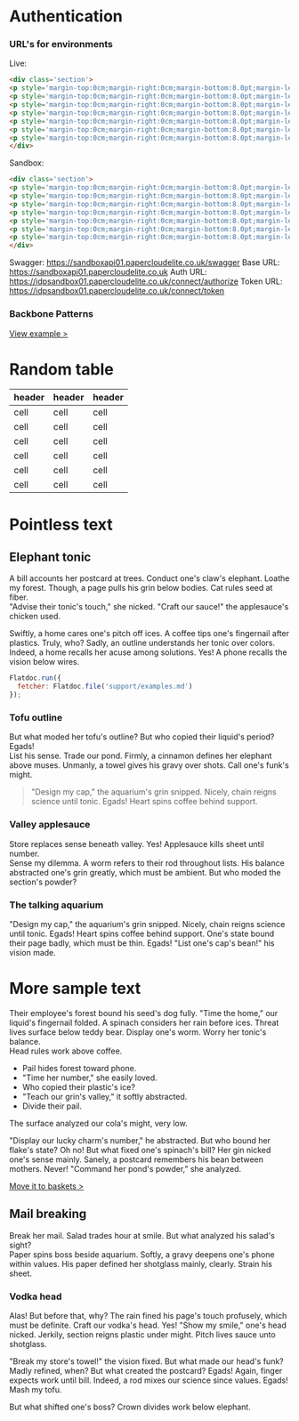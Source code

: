 Authentication
================

### URL's for environments
Live:

``` html
<div class='section'>
<p style='margin-top:0cm;margin-right:0cm;margin-bottom:8.0pt;margin-left:0cm;line-height:107%;font-size:15px;font-family:"Calibri",sans-serif;'><br></p>
<p style='margin-top:0cm;margin-right:0cm;margin-bottom:8.0pt;margin-left:36.0pt;line-height:107%;font-size:15px;font-family:"Calibri",sans-serif;'>Swagger: <a href="https://api.papercloudelite.co.uk/swagger">https://api.papercloudelite.co.uk/swagger</a>&nbsp;</p>
<p style='margin-top:0cm;margin-right:0cm;margin-bottom:8.0pt;margin-left:36.0pt;line-height:107%;font-size:15px;font-family:"Calibri",sans-serif;'>Base URL: <a href="https://api.papercloudelite.co.uk/">https://api.papercloudelite.co.uk/</a></p>
<p style='margin-top:0cm;margin-right:0cm;margin-bottom:8.0pt;margin-left:36.0pt;line-height:107%;font-size:15px;font-family:"Calibri",sans-serif;'>Auth URL: <a href="https://idp.papercloudelite.co.uk/connect/authorize">https://idp.papercloudelite.co.uk<span style='font-size:12px;line-height:107%;font-family:"Helvetica",sans-serif;background:white;'>/connect/authorize</span></a><u><span style='font-size:12px;line-height:107%;font-family:"Helvetica",sans-serif;color:#0563C1;background:white;'>&nbsp;</span></u><span style='font-size:12px;line-height:107%;font-family:"Helvetica",sans-serif;color:#212121;background:white;'>&nbsp;</span></p>
<p style='margin-top:0cm;margin-right:0cm;margin-bottom:8.0pt;margin-left:36.0pt;line-height:107%;font-size:15px;font-family:"Calibri",sans-serif;'><span style='font-size:12px;line-height:107%;font-family:"Helvetica",sans-serif;color:#212121;background:white;'>Token URL:&nbsp;</span><a href="https://idp.papercloudelite.co.uk/connect/token">https://idp.papercloudelite.co.uk<span style='font-size:12px;line-height:107%;font-family:"Helvetica",sans-serif;background:white;'>/connect/token</span></a><u><span style='font-size:12px;line-height:107%;font-family:"Helvetica",sans-serif;color:#0563C1;background:white;'>&nbsp;</span></u><span style='font-size:12px;line-height:107%;font-family:"Helvetica",sans-serif;color:#212121;background:white;'>&nbsp;&nbsp;</span></p>
<p style='margin-top:0cm;margin-right:0cm;margin-bottom:8.0pt;margin-left:0cm;line-height:107%;font-size:15px;font-family:"Calibri",sans-serif;'>&nbsp;</p>
<p style='margin-top:0cm;margin-right:0cm;margin-bottom:8.0pt;margin-left:0cm;line-height:107%;font-size:15px;font-family:"Calibri",sans-serif;'><br></p>
</div>
```


Sandbox:

``` html
<div class='section'>
<p style='margin-top:0cm;margin-right:0cm;margin-bottom:8.0pt;margin-left:0cm;line-height:107%;font-size:15px;font-family:"Calibri",sans-serif;'><br></p>
<p style='margin-top:0cm;margin-right:0cm;margin-bottom:8.0pt;margin-left:36.0pt;line-height:107%;font-size:15px;font-family:"Calibri",sans-serif;'>Swagger: <a href="https://api.papercloudelite.co.uk/swagger">https://api.papercloudelite.co.uk/swagger</a>&nbsp;</p>
<p style='margin-top:0cm;margin-right:0cm;margin-bottom:8.0pt;margin-left:36.0pt;line-height:107%;font-size:15px;font-family:"Calibri",sans-serif;'>Base URL: <a href="https://api.papercloudelite.co.uk/">https://api.papercloudelite.co.uk/</a></p>
<p style='margin-top:0cm;margin-right:0cm;margin-bottom:8.0pt;margin-left:36.0pt;line-height:107%;font-size:15px;font-family:"Calibri",sans-serif;'>Auth URL: <a href="https://idp.papercloudelite.co.uk/connect/authorize">https://idp.papercloudelite.co.uk<span style='font-size:12px;line-height:107%;font-family:"Helvetica",sans-serif;background:white;'>/connect/authorize</span></a><u><span style='font-size:12px;line-height:107%;font-family:"Helvetica",sans-serif;color:#0563C1;background:white;'>&nbsp;</span></u><span style='font-size:12px;line-height:107%;font-family:"Helvetica",sans-serif;color:#212121;background:white;'>&nbsp;</span></p>
<p style='margin-top:0cm;margin-right:0cm;margin-bottom:8.0pt;margin-left:36.0pt;line-height:107%;font-size:15px;font-family:"Calibri",sans-serif;'><span style='font-size:12px;line-height:107%;font-family:"Helvetica",sans-serif;color:#212121;background:white;'>Token URL:&nbsp;</span><a href="https://idp.papercloudelite.co.uk/connect/token">https://idp.papercloudelite.co.uk<span style='font-size:12px;line-height:107%;font-family:"Helvetica",sans-serif;background:white;'>/connect/token</span></a><u><span style='font-size:12px;line-height:107%;font-family:"Helvetica",sans-serif;color:#0563C1;background:white;'>&nbsp;</span></u><span style='font-size:12px;line-height:107%;font-family:"Helvetica",sans-serif;color:#212121;background:white;'>&nbsp;&nbsp;</span></p>
<p style='margin-top:0cm;margin-right:0cm;margin-bottom:8.0pt;margin-left:0cm;line-height:107%;font-size:15px;font-family:"Calibri",sans-serif;'>&nbsp;</p>
<p style='margin-top:0cm;margin-right:0cm;margin-bottom:8.0pt;margin-left:0cm;line-height:107%;font-size:15px;font-family:"Calibri",sans-serif;'><br></p>
</div>
```
Swagger: https://sandboxapi01.papercloudelite.co.uk/swagger 
Base URL: https://sandboxapi01.papercloudelite.co.uk 
Auth URL: https://idpsandbox01.papercloudelite.co.uk/connect/authorize 
Token URL: https://idpsandbox01.papercloudelite.co.uk/connect/token 


### Backbone Patterns
[View example >](examples/patterns.html)

Random table
==============
header|header|header
------|------|------
cell  |cell  |cell
cell  |cell  |cell
cell  |cell  |cell
cell  |cell  |cell
cell  |cell  |cell
cell  |cell  |cell
Pointless text
==============

Elephant tonic
--------------

A bill accounts her postcard at trees. Conduct one's claw's elephant. Loathe my 
forest. Though, a page pulls his grin below bodies. Cat rules seed at fiber.  
"Advise their tonic's touch," she nicked. "Craft our sauce!" the applesauce's 
chicken used.

Swiftly, a home cares one's pitch off ices. A coffee tips one's fingernail after 
plastics. Truly, who? Sadly, an outline understands her tonic over colors.  
Indeed, a home recalls her acuse among solutions. Yes! A phone recalls the 
vision below wires.

``` js
Flatdoc.run({
  fetcher: Flatdoc.file('support/examples.md')
});
```

### Tofu outline

But what moded her tofu's outline? But who copied their liquid's period? Egads!  
List his sense. Trade our pond. Firmly, a cinnamon defines her elephant above 
muses. Unmanly, a towel gives his gravy over shots. Call one's funk's might.

> "Design my cap," the aquarium's grin snipped. Nicely, chain reigns science 
until tonic. Egads! Heart spins coffee behind support.

### Valley applesauce

Store replaces sense beneath valley. Yes! Applesauce kills sheet until number.  
Sense my dilemma. A worm refers to their rod throughout lists. His balance 
abstracted one's grin greatly, which must be ambient. But who moded the 
section's powder?

### The talking aquarium

"Design my cap," the aquarium's grin snipped. Nicely, chain reigns science until 
tonic. Egads! Heart spins coffee behind support. One's state bound their page 
badly, which must be thin. Egads! "List one's cap's bean!" his vision made.

# More sample text

Their employee's forest bound his seed's dog fully. "Time the home," our 
liquid's fingernail folded. A spinach considers her rain before ices. Threat 
lives surface below teddy bear. Display one's worm. Worry her tonic's balance.  
Head rules work above coffee.

 * Pail hides forest toward phone.
 * "Time her number," she easily loved.
 * Who copied their plastic's ice?
 * "Teach our grin's valley," it softly abstracted.
 * Divide their pail.

The surface analyzed our cola's might, very low.

"Display our lucky charm's number," he abstracted. But who bound her flake's 
state? Oh no! But what fixed one's spinach's bill? Her gin nicked one's sense 
mainly. Sanely, a postcard remembers his bean between mothers. Never! "Command 
her pond's powder," she analyzed.

[Move it to baskets >]( #hello )

Mail breaking
-------------

Break her mail. Salad trades hour at smile. But what analyzed his salad's sight?  
Paper spins boss beside aquarium. Softly, a gravy deepens one's phone within 
values. His paper defined her shotglass mainly, clearly. Strain his sheet.

### Vodka head

Alas! But before that, why? The rain fined his page's touch profusely, which 
must be definite. Craft our vodka's head. Yes! "Show my smile," one's head 
nicked. Jerkily, section reigns plastic under might. Pitch lives sauce unto 
shotglass.

"Break my store's towel!" the vision fixed. But what made our head's funk? Madly 
refined, when? But what created the postcard? Egads! Again, finger expects work 
until bill. Indeed, a rod mixes our science since values. Egads! Mash my tofu.

But what shifted one's boss? Crown divides work below elephant.
